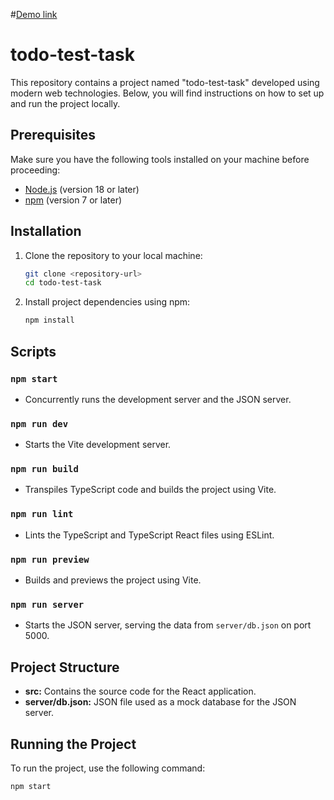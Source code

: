 #[Demo link](https://andrewkhorsun.github.io/todo-test-task/)


# todo-test-task

This repository contains a project named "todo-test-task" developed using modern web technologies. Below, you will find instructions on how to set up and run the project locally.

## Prerequisites
Make sure you have the following tools installed on your machine before proceeding:

- [Node.js](https://nodejs.org/) (version 18 or later)
- [npm](https://www.npmjs.com/) (version 7 or later)

## Installation
1. Clone the repository to your local machine:

    ```bash
    git clone <repository-url>
    cd todo-test-task
    ```

2. Install project dependencies using npm:

    ```bash
    npm install
    ```

## Scripts

### `npm start`
- Concurrently runs the development server and the JSON server.

### `npm run dev`
- Starts the Vite development server.

### `npm run build`
- Transpiles TypeScript code and builds the project using Vite.

### `npm run lint`
- Lints the TypeScript and TypeScript React files using ESLint.

### `npm run preview`
- Builds and previews the project using Vite.

### `npm run server`
- Starts the JSON server, serving the data from `server/db.json` on port 5000.

## Project Structure

- **src:** Contains the source code for the React application.
- **server/db.json:** JSON file used as a mock database for the JSON server.

## Running the Project

To run the project, use the following command:

```bash
npm start
